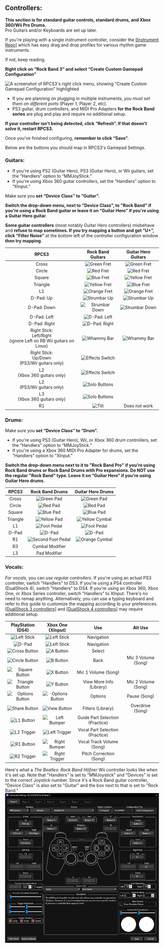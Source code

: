 ## Controllers:

**This section is for standard guitar controls, standard drums, and Xbox 360/Wii Pro Drums.**  
Pro Guitars and/or Keyboards are set up later.

If you're playing with a single instrument controller, consider the [[Instrument Repo]](instrument-repo#readme) which has easy drag and drop profiles for various rhythm game instruments.

If not, keep reading.

**Right click on “Rock Band 3” and select “Create Custom Gamepad Configuration”**

![A screenshot of RPCS3's right click menu, showing "Create Custom Gamepad Configuration" highlighted](https://raw.githubusercontent.com/hmxmilohax/rb3-pc/TheGreatSplit/assets/images/conf/rpcs3pad.png "Create Custom Gamepad Configuration")

* If you are planning on plugging in multiple instruments, _you must set them on different ports_ (Player 1, Player 2, etc).
* PS3 guitar, drum controllers, and MIDI Pro Adapters **for the Rock Band series** are plug and play and require no additional setup.

**If your controller isn't being detected, click “Refresh”. If that doesn't solve it, restart RPCS3.**

Once you've finished configuring, **remember to click “Save”.**

Below are the buttons you should map in RPCS3's Gamepad Settings.
  
### Guitars:

* If you're using PS2 (Guitar Hero), PS3 (Guitar Hero), or Wii guitars, set the “Handlers” option to “MMJoyStick.” 
* If you're using Xbox 360 guitar controllers, set the “Handlers” option to “XInput.”

Make sure you **set “Device Class” to “Guitar”.**

**Switch the drop-down menu, next to "Device Class", to "Rock Band" if you're using a Rock Band guitar or leave it on “Guitar Hero” if you're using a Guitar Hero guitar**. 
 
**Some guitar controllers** (most notably Guitar Hero controllers) misbehave and **refuse to map sometimes. If you try mapping a button and get “U+”, click “Filter Noise"** at the bottom left of the controller configuration window **then try mapping**.

| **RPCS3**          | **Rock Band Guitars** | **Guitar Hero Guitars** |
|:------------------:|:---------------------:|:-----------------------:|
| Cross | ![Green Fret](https://raw.githubusercontent.com/hmxmilohax/rb3-pc/TheGreatSplit/assets/images/btns/gtrs/gf.png "Green Fret") | ![Green Fret](https://raw.githubusercontent.com/hmxmilohax/rb3-pc/TheGreatSplit/assets/images/btns/gtrs/gf.png "Green Fret") |
| Circle | ![Red Fret](https://raw.githubusercontent.com/hmxmilohax/rb3-pc/TheGreatSplit/assets/images/btns/gtrs/rf.png "Red Fret") | ![Red Fret](https://raw.githubusercontent.com/hmxmilohax/rb3-pc/TheGreatSplit/assets/images/btns/gtrs/rf.png "Red Fret") |
| Square | ![Blue Fret](https://raw.githubusercontent.com/hmxmilohax/rb3-pc/TheGreatSplit/assets/images/btns/gtrs/bf.png "Blue Fret") | ![Yellow Fret](https://raw.githubusercontent.com/hmxmilohax/rb3-pc/TheGreatSplit/assets/images/btns/gtrs/yf.png "Yellow Fret") |
| Triangle | ![Yellow Fret](https://raw.githubusercontent.com/hmxmilohax/rb3-pc/TheGreatSplit/assets/images/btns/gtrs/yf.png "Yellow Fret") | ![Blue Fret](https://raw.githubusercontent.com/hmxmilohax/rb3-pc/TheGreatSplit/assets/images/btns/gtrs/bf.png "Blue Fret") |
| L1 | ![Orange Fret](https://raw.githubusercontent.com/hmxmilohax/rb3-pc/TheGreatSplit/assets/images/btns/gtrs/of.png "Orange Fret") | ![Orange Fret](https://raw.githubusercontent.com/hmxmilohax/rb3-pc/TheGreatSplit/assets/images/btns/gtrs/of.png "Orange Fret") |
| D-Pad: Up | ![Strumbar Up](https://raw.githubusercontent.com/hmxmilohax/rb3-pc/TheGreatSplit/assets/images/btns/gtrs/sbu.png "Strumbar Up") | ![Strumbar Up](https://raw.githubusercontent.com/hmxmilohax/rb3-pc/TheGreatSplit/assets/images/btns/gtrs/sbu.png "Strumbar Up") |
| D-Pad: Down | ![Strumbar Down](https://raw.githubusercontent.com/hmxmilohax/rb3-pc/TheGreatSplit/assets/images/btns/gtrs/sbd.png "Strumbar Down") | ![Strumbar Down](https://raw.githubusercontent.com/hmxmilohax/rb3-pc/TheGreatSplit/assets/images/btns/gtrs/sbd.png "Strumbar Down") |
| D-Pad: Left | ![D-Pad: Left](https://raw.githubusercontent.com/hmxmilohax/rb3-pc/TheGreatSplit/assets/images/btns/gtrs/dpl.png "D-Pad: Left") |
| D-Pad: Right | ![D-Pad: Right](https://raw.githubusercontent.com/hmxmilohax/rb3-pc/TheGreatSplit/assets/images/btns/gtrs/dpr.png "D-Pad: Right") |
| Right Stick: <br/> Left/Right <br/> (ignore Left on RB Wii guitars on Linux) | ![Whammy Bar](https://raw.githubusercontent.com/hmxmilohax/rb3-pc/TheGreatSplit/assets/images/btns/gtrs/wb.png "Whammy Bar") | ![Whammy Bar](https://raw.githubusercontent.com/hmxmilohax/rb3-pc/TheGreatSplit/assets/images/btns/gtrs/wb.png "Whammy Bar") |
| Right Stick: <br/> Up/Down <br/> (PS3/Wii guitars only) | ![Effects Switch](https://raw.githubusercontent.com/hmxmilohax/rb3-pc/TheGreatSplit/assets/images/btns/gtrs/fx.png "Effects Switch") | |
| L2 <br/> (Xbox 360 guitars only) | ![Effects Switch](https://raw.githubusercontent.com/hmxmilohax/rb3-pc/TheGreatSplit/assets/images/btns/gtrs/fx.png "Effects Switch") | |
| L2 <br/> (PS3/Wii guitars only) | ![Solo Buttons](https://raw.githubusercontent.com/hmxmilohax/rb3-pc/TheGreatSplit/assets/images/btns/gtrs/solo.png "Solo Buttons") | |
| L3 <br/> (Xbox 360 guitars only) | ![Solo Buttons](https://raw.githubusercontent.com/hmxmilohax/rb3-pc/TheGreatSplit/assets/images/btns/gtrs/solo.png "Solo Buttons") | |
| R1 | ![Tilt](https://raw.githubusercontent.com/hmxmilohax/rb3-pc/TheGreatSplit/assets/images/btns/gtrs/ts.png "Tilt") | Does not work |


### Drums:

Make sure you **set “Device Class” to “Drum”.**

* If you're using PS3 (Guitar Hero), Wii, or Xbox 360 drum controllers, set the “Handlers” option to “MMJoyStick.”
* If you're using a Xbox 360 MIDI Pro Adapter for drums, set the "Handlers" option to "XInput."

**Switch the drop-down menu next to it to "Rock Band Pro" if you're using Rock Band drums or Rock Band Drums with Pro expansions. Do **NOT** use the regular "Rock Band" type. Leave it on “Guitar Hero” if you're using Guitar Hero drums.**

| **RPCS3**    | **Rock Band Drums** | **Guitar Hero Drums** |
|:--------:|:-------------------:|:-----------------:|
| Cross | ![Green Pad](https://raw.githubusercontent.com/hmxmilohax/rb3-pc/TheGreatSplit/assets/images/btns/drms/rb/gp.png "Green Pad") | ![Green Pad](https://raw.githubusercontent.com/hmxmilohax/rb3-pc/TheGreatSplit/assets/images/btns/drms/gh/gp.png "Green Pad") |
| Circle | ![Red Pad](https://raw.githubusercontent.com/hmxmilohax/rb3-pc/TheGreatSplit/assets/images/btns/drms/rb/rp.png "Red Pad") | ![Red Pad](https://raw.githubusercontent.com/hmxmilohax/rb3-pc/TheGreatSplit/assets/images/btns/drms/gh/rp.png "Red Pad") |
| Square | ![Blue Pad](https://raw.githubusercontent.com/hmxmilohax/rb3-pc/TheGreatSplit/assets/images/btns/drms/rb/bp.png "Blue Pad") | ![Blue Pad](https://raw.githubusercontent.com/hmxmilohax/rb3-pc/TheGreatSplit/assets/images/btns/drms/gh/bp.png "Blue Pad") |
| Triangle | ![Yellow Pad](https://raw.githubusercontent.com/hmxmilohax/rb3-pc/TheGreatSplit/assets/images/btns/drms/rb/yp.png "Yellow Pad") | ![Yellow Cymbal](https://raw.githubusercontent.com/hmxmilohax/rb3-pc/TheGreatSplit/assets/images/btns/drms/gh/yc.png "Yellow Cymbal") |
| L1 | ![Foot Pedal](https://raw.githubusercontent.com/hmxmilohax/rb3-pc/TheGreatSplit/assets/images/btns/drms/rb/kp.png "Foot Pedal") | ![Foot Pedal](https://raw.githubusercontent.com/hmxmilohax/rb3-pc/TheGreatSplit/assets/images/btns/drms/gh/kp.png "Foot Pedal") |
| D-Pad | ![D-Pad](https://raw.githubusercontent.com/hmxmilohax/rb3-pc/TheGreatSplit/assets/images/btns/ctrls/xbox/dp.png "D-Pad") | ![D-Pad](https://raw.githubusercontent.com/hmxmilohax/rb3-pc/TheGreatSplit/assets/images/btns/ctrls/xbox/dp.png "D-Pad") |
| R1 | ![Second Foot Pedal](https://raw.githubusercontent.com/hmxmilohax/rb3-pc/TheGreatSplit/assets/images/btns/drms/rb/kp.png "Second Foot Pedal") | ![Orange Cymbal](https://raw.githubusercontent.com/hmxmilohax/rb3-pc/TheGreatSplit/assets/images/btns/drms/gh/oc.png "Orange Cymbal") |
| R3 | Cymbal Modifier | |
| L3 | Pad Modifier | |


### Vocals: 

*For vocals*, you can *use regular controllers*. If you're using an actual PS3 controller, switch "Handlers" to DS3. If you're using a PS4 controller (DualShock 4), switch "Handlers" to DS4. If you're using an Xbox 360, Xbox One, or Xbox Series controller, switch "Handlers" to XInput. There's no need to remap anything. Alternatively, you can use a typing keyboard and refer to this guide to customize the mapping according to your preferences. [[DualShock 3 controllers]](https://wiki.rpcs3.net/index.php?title=Help:Controller_Configuration#Using_DualShock_3_controller) and [[DualShock 4 controllers]](https://wiki.rpcs3.net/index.php?title=Help:Controller_Configuration#Using_DualShock_4_controller) may require additional setup.

| **PlayStation (DS4)** | **Xbox One (XInput)** | **Use**                         | **Alt Use**         |
|:---------------------:|:---------------------:|:-------------------------------:|:-------------------:|
| ![Left Stick](https://raw.githubusercontent.com/hmxmilohax/rb3-pc/TheGreatSplit/assets/images/btns/ctrls/ps4/ls.png "Left Stick") | ![Left Stick](https://raw.githubusercontent.com/hmxmilohax/rb3-pc/TheGreatSplit/assets/images/btns/ctrls/xbox/ls.png "Left Stick") | Navigation |
| ![D-Pad](https://raw.githubusercontent.com/hmxmilohax/rb3-pc/TheGreatSplit/assets/images/btns/ctrls/ps4/dp.png "D-Pad") | ![Left Stick](https://raw.githubusercontent.com/hmxmilohax/rb3-pc/TheGreatSplit/assets/images/btns/ctrls/xbox/dp.png "D-Pad") | Navigation |
| ![Cross Button](https://raw.githubusercontent.com/hmxmilohax/rb3-pc/TheGreatSplit/assets/images/btns/ctrls/ps4/x.png "Cross Button") | ![A Button](https://raw.githubusercontent.com/hmxmilohax/rb3-pc/TheGreatSplit/assets/images/btns/ctrls/xbox/a.png "A Button") | Select                          |
| ![Circle Button](https://raw.githubusercontent.com/hmxmilohax/rb3-pc/TheGreatSplit/assets/images/btns/ctrls/ps4/o.png "Circle Button") | ![B Button](https://raw.githubusercontent.com/hmxmilohax/rb3-pc/TheGreatSplit/assets/images/btns/ctrls/xbox/b.png "B Button") | Back                            | Mic 3 Volume (Song) |
| ![Square Button](https://raw.githubusercontent.com/hmxmilohax/rb3-pc/TheGreatSplit/assets/images/btns/ctrls/ps4/s.png "Square Button") | ![X Button](https://raw.githubusercontent.com/hmxmilohax/rb3-pc/TheGreatSplit/assets/images/btns/ctrls/xbox/x.png "X Button") | Mic 1 Volume (Song) |
| ![Triangle Button](https://raw.githubusercontent.com/hmxmilohax/rb3-pc/TheGreatSplit/assets/images/btns/ctrls/ps4/t.png "Triangle Button") | ![Y Button](https://raw.githubusercontent.com/hmxmilohax/rb3-pc/TheGreatSplit/assets/images/btns/ctrls/xbox/y.png "Y Button") | View More Info (Library)        | Mic 2 Volume (Song) |
| ![Options Button](https://raw.githubusercontent.com/hmxmilohax/rb3-pc/TheGreatSplit/assets/images/btns/ctrls/ps4/opt.png "Options Button") | ![Options Button](https://raw.githubusercontent.com/hmxmilohax/rb3-pc/TheGreatSplit/assets/images/btns/ctrls/xbox/opt.png "Options Button") | Options                         | Pause (Song)        |
| ![Share Button](https://raw.githubusercontent.com/hmxmilohax/rb3-pc/TheGreatSplit/assets/images/btns/ctrls/ps4/shr.png "Share Button") | ![View Button](https://raw.githubusercontent.com/hmxmilohax/rb3-pc/TheGreatSplit/assets/images/btns/ctrls/xbox/viw.png "View Button") | Filters (Library)               | Overdrive (Song)    |
| ![L1 Button](https://raw.githubusercontent.com/hmxmilohax/rb3-pc/TheGreatSplit/assets/images/btns/ctrls/ps4/l1.png "L1 Button") | ![Left Bumper](https://raw.githubusercontent.com/hmxmilohax/rb3-pc/TheGreatSplit/assets/images/btns/ctrls/xbox/lb.png "Left Bumper") | Guide Part Selection (Practice) |
| ![L2 Trigger](https://raw.githubusercontent.com/hmxmilohax/rb3-pc/TheGreatSplit/assets/images/btns/ctrls/ps4/l2.png "L2 Trigger") | ![Left Trigger](https://raw.githubusercontent.com/hmxmilohax/rb3-pc/TheGreatSplit/assets/images/btns/ctrls/xbox/lt.png "Left Trigger") | Vocal Part Selection (Practice) |
| ![R1 Button](https://raw.githubusercontent.com/hmxmilohax/rb3-pc/TheGreatSplit/assets/images/btns/ctrls/ps4/r1.png "R1 Button") | ![Right Bumper](https://raw.githubusercontent.com/hmxmilohax/rb3-pc/TheGreatSplit/assets/images/btns/ctrls/xbox/rb.png "Right Bumper") | Vocal Track Volume (Song)       |
| ![R2 Trigger](https://raw.githubusercontent.com/hmxmilohax/rb3-pc/TheGreatSplit/assets/images/btns/ctrls/ps4/r2.png "R2 Trigger") | ![Right Trigger](https://raw.githubusercontent.com/hmxmilohax/rb3-pc/TheGreatSplit/assets/images/btns/ctrls/xbox/rt.png "Right Trigger") | Pitch Correction (Song)         |

  

Here's what a _The Beatles: Rock Band Höfner_ Wii controller looks like when it's set up. Note that "Handlers" is set to "MMJoystick" and "Devices" is set to the correct Joystick number. Since it's a Rock Band guitar controller, "Device Class" is also set to "Guitar" and the box next to that is set to "Rock Band."
![A screenshot of RPCS3's Gamepad Settings with a Höfner](instrument-repo/Wii%20Rock%20Band%20Guitars/mapping.png "Gamepad Settings with a Wii The Beatles: Rock Band Höfner guitar controller")